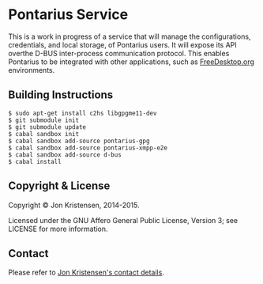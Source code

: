Pontarius Service
=================

This is a work in progress of a service that will manage the configurations, credentials, and local storage, of Pontarius users. It will expose its API overthe D-BUS inter-process communication protocol. This enables Pontarius to be integrated with other applications, such as [FreeDesktop.org](http://www.freedesktop.org/wiki/) environments.

Building Instructions
---------------------

    $ sudo apt-get install c2hs libgpgme11-dev
    $ git submodule init
    $ git submodule update
    $ cabal sandbox init
    $ cabal sandbox add-source pontarius-gpg
    $ cabal sandbox add-source pontarius-xmpp-e2e
    $ cabal sandbox add-source d-bus
    $ cabal install

Copyright & License
-------------------

Copyright © Jon Kristensen, 2014-2015.

Licensed under the GNU Affero General Public License, Version 3; see LICENSE for more information.

Contact
-------

Please refer to [Jon Kristensen's contact details](http://www.jonkri.com/contact/).
